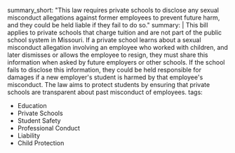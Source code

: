 summary_short: "This law requires private schools to disclose any sexual misconduct allegations against former employees to prevent future harm, and they could be held liable if they fail to do so."
summary: |
  This bill applies to private schools that charge tuition and are not part of the public school system in Missouri. If a private school learns about a sexual misconduct allegation involving an employee who worked with children, and later dismisses or allows the employee to resign, they must share this information when asked by future employers or other schools. If the school fails to disclose this information, they could be held responsible for damages if a new employer's student is harmed by that employee's misconduct. The law aims to protect students by ensuring that private schools are transparent about past misconduct of employees.
tags:
  - Education
  - Private Schools
  - Student Safety
  - Professional Conduct
  - Liability
  - Child Protection
